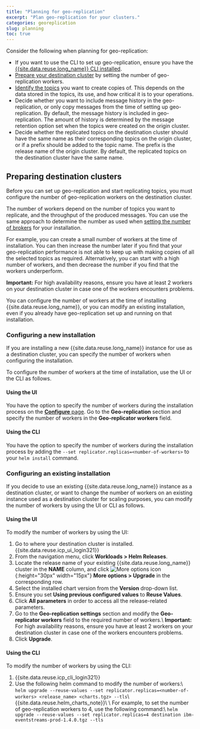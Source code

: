 ```yaml
---
title: "Planning for geo-replication"
excerpt: "Plan geo-replication for your clusters."
categories: georeplication
slug: planning
toc: true
---
```


Consider the following when planning for geo-replication:
- If you want to use the CLI to set up geo-replication, ensure you have the [{{site.data.reuse.long_name}} CLI installed](../../installing/post-installation/#installing-the-command-line-interface-cli).
-	[Prepare your destination cluster](#preparing-destination-clusters) by setting the number of geo-replication workers.
- [Identify the topics](../about/#what-to-replicate) you want to create copies of. This depends on the data stored in the topics, its use, and how critical it is to your operations.
-	Decide whether you want to include message history in the geo-replication, or only copy messages from the time of setting up geo-replication. By default, the message history is included in geo-replication. The amount of history is determined by the message retention option set when the topics were created on the origin cluster.
-	Decide whether the replicated topics on the destination cluster should have the same name as their corresponding topics on the origin cluster, or if a prefix should be added to the topic name. The prefix is the release name of the origin cluster. By default, the replicated topics on the destination cluster have the same name.

## Preparing destination clusters

Before you can set up geo-replication and start replicating topics, you must configure the number of geo-replication workers on the destination cluster.

The number of workers depend on the number of topics you want to replicate, and the throughput of the produced messages. You can use the same approach to determine the number as used when [setting the number of brokers](../../installing/planning/#sizing-considerations) for your installation.

For example, you can create a small number of workers at the time of installation. You can then increase the number later if you find that your geo-replication performance is not able to keep up with making copies of all the selected topics as required. Alternatively, you can start with a high number of workers, and then decrease the number if you find that the workers underperform.

**Important:** For high availability reasons, ensure you have at least 2 workers on your destination cluster in case one of the workers encounters problems.

You can configure the number of workers at the time of installing {{site.data.reuse.long_name}}, or you can modify an existing installation, even if you already have geo-replication set up and running on that installation.

### Configuring a new installation

If you are installing a new {{site.data.reuse.long_name}} instance for use as a destination cluster, you can specify the number of workers when configuring the installation.

To configure the number of workers at the time of installation, use the UI or the CLI as follows.

#### Using the UI

You have the option to specify the number of workers during the installation process on the [**Configure** page](../../installing/configuring/#setting-geo-replication-nodes). Go to the **Geo-replication** section and specify the number of workers in the **Geo-replicator workers** field.

#### Using the CLI

You have the option to specify the number of workers during the installation process by adding the `--set replicator.replicas=<number-of-workers>` to your `helm install` command.

### Configuring an existing installation

If you decide to use an existing {{site.data.reuse.long_name}} instance as a destination cluster, or want to change the number of workers on an existing instance used as a destination cluster for scaling purposes, you can modify the number of workers by using the UI or CLI as follows.

#### Using the UI

To modify the number of workers by using the UI:
1. Go to where your destination cluster is installed. {{site.data.reuse.icp_ui_login321}}
2. From the navigation menu, click **Workloads > Helm Releases**.
3. Locate the release name of your existing {{site.data.reuse.long_name}} cluster in the **NAME** column, and click ![More options icon](../../../images/more_options.png "Three vertical dots for the more options icon at end of each row."){:height="30px" width="15px"} **More options > Upgrade** in the corresponding row.
4. Select the installed chart version from the **Version** drop-down list.
5. Ensure you set **Using previous configured values** to **Reuse Values**.
6. Click **All parameters** in order to access all the release-related parameters.
7. Go to the **Geo-replication settings** section and modify the **Geo-replicator workers** field to the required number of workers.\\
   **Important:** For high availability reasons, ensure you have at least 2 workers on your destination cluster in case one of the workers encounters problems.
8. Click **Upgrade**.

#### Using the CLI

To modify the number of workers by using the CLI:
1. {{site.data.reuse.icp_cli_login321}}
2. Use the following helm command to modify the number of workers:\\
   `helm upgrade --reuse-values --set replicator.replicas=<number-of-workers> <release_name> <charts.tgz> --tls`\\
   {{site.data.reuse.helm_charts_note}}\\
   \\
   For example, to set the number of geo-replication workers to 4, use the following command:\\
   `helm upgrade --reuse-values --set replicator.replicas=4 destination ibm-eventstreams-prod-1.4.0.tgz --tls`
